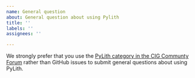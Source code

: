 ```yaml
---
name: General question
about: General question about using Pylith
title: ''
labels: ''
assignees: ''

---
```


We strongly prefer that you use the [PyLith category in the CIG Communty Forum](https://community.geodynamics.org/c/pylith) rather than GitHub issues to submit general questions about using PyLith.
